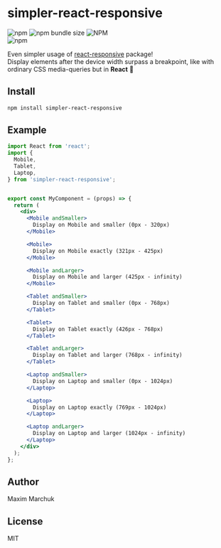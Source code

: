 # simpler-react-responsive
![npm](https://img.shields.io/npm/dm/simpler-react-responsive) ![npm bundle size](https://img.shields.io/bundlephobia/min/simpler-react-responsive) ![NPM](https://img.shields.io/npm/l/simpler-react-responsive)  
![npm](https://img.shields.io/npm/v/simpler-react-responsive)  
  
Even simpler usage of [react-responsive](https://github.com/yocontra/react-responsive) package!  
Display elements after the device width surpass a breakpoint, like with ordinary CSS media-queries but in **React** 🤯  
  
## Install
```bash
npm install simpler-react-responsive
```

## Example
```jsx
import React from 'react';
import {
  Mobile,
  Tablet,
  Laptop,
} from 'simpler-react-responsive';


export const MyComponent = (props) => {
  return (
    <div>
      <Mobile andSmaller>
        Display on Mobile and smaller (0px - 320px)
      </Mobile>

      <Mobile>
        Display on Mobile exactly (321px - 425px)
      </Mobile>

      <Mobile andLarger>
        Display on Mobile and larger (425px - infinity)
      </Mobile>

      <Tablet andSmaller>
        Display on Tablet and smaller (0px - 768px)
      </Tablet>

      <Tablet>
        Display on Tablet exactly (426px - 768px)
      </Tablet>

      <Tablet andLarger>
        Display on Tablet and larger (768px - infinity)
      </Tablet>

      <Laptop andSmaller>
        Display on Laptop and smaller (0px - 1024px)
      </Laptop>

      <Laptop>
        Display on Laptop exactly (769px - 1024px)
      </Laptop>

      <Laptop andLarger>
        Display on Laptop and larger (1024px - infinity)
      </Laptop>
    </div>
  );
};
```

## Author
Maxim Marchuk

## License
MIT